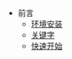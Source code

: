 * 前言
    * [环境安装](doc/install.md "go环境安装")
    * [关键字](doc/go_keywords.md "go关键字")
    * [快速开始](doc/quick_start.md "快速开始")